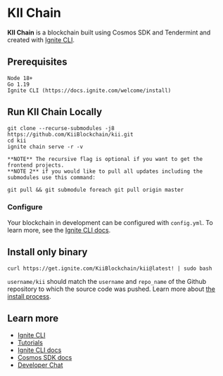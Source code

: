 # KII Chain
**KII Chain** is a blockchain built using Cosmos SDK and Tendermint and created with [Ignite CLI](https://ignite.com/cli).

## Prerequisites
```
Node 18+
Go 1.19
Ignite CLI (https://docs.ignite.com/welcome/install)
```
## Run KII Chain Locally

```
git clone --recurse-submodules -j8 https://github.com/KiiBlockchain/kii.git
cd kii
ignite chain serve -r -v

**NOTE** The recursive flag is optional if you want to get the frontend projects.
**NOTE 2** if you would like to pull all updates including the submodules use this command:

git pull && git submodule foreach git pull origin master
```

### Configure

Your blockchain in development can be configured with `config.yml`. To learn more, see the [Ignite CLI docs](https://docs.ignite.com).



## Install only binary


```
curl https://get.ignite.com/KiiBlockchain/kii@latest! | sudo bash
```
`username/kii` should match the `username` and `repo_name` of the Github repository to which the source code was pushed. Learn more about [the install process](https://github.com/allinbits/starport-installer).

## Learn more

- [Ignite CLI](https://ignite.com/cli)
- [Tutorials](https://docs.ignite.com/guide)
- [Ignite CLI docs](https://docs.ignite.com)
- [Cosmos SDK docs](https://docs.cosmos.network)
- [Developer Chat](https://discord.gg/ignite)
